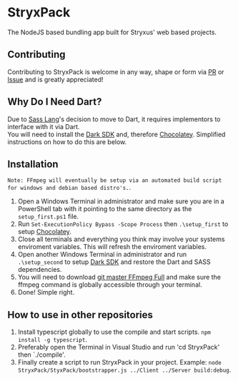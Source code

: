 # StryxPack
The NodeJS based bundling app built for Stryxus' web based projects.

## Contributing
Contributing to StryxPack is welcome in any way, shape or form via [PR](https://github.com/Stryxus/StryxPack/pulls) or [Issue](https://github.com/Stryxus/StryxPack/issues) and is greatly appreciated!
## Why Do I Need Dart?
Due to [Sass Lang](https://sass-lang.com/)'s decision to move to Dart, it requires implementors to interface with it via Dart.<br>
You will need to install the [Dark SDK](https://dart.dev/) and, therefore [Chocolatey](https://chocolatey.org/). Simplified instructions on how to do this are below.
## Installation
`Note: FFmpeg will eventually be setup via an automated build script for windows and debian based distro's.`.
1. Open a Windows Terminal in administrator and make sure you are in a PowerShell tab with it pointing to the same directory as the `setup_first.ps1` file.
2. Run `Set-ExecutionPolicy Bypass -Scope Process` then `.\setup_first` to setup [Chocolatey](https://chocolatey.org/).
3. Close all terminals and everything you think may involve your systems enviroment variables. This will refresh the enviroment variables.
4. Open another Windows Terminal in administrator and run `.\setup_second` to setup [Dark SDK](https://dart.dev/) and restore the Dart and SASS dependencies.
4. You will need to download [git master FFmpeg Full](https://ffmpeg.org/download.html) and make sure the ffmpeg command is globally accessible through your terminal.
5. Done! Simple right.
## How to use in other repositories
1. Install typescript globally to use the compile and start scripts. `npm install -g typescript`.
2. Preferably open the Terminal in Visual Studio and run 'cd StryxPack' then `./compile'.
3. Finally create a script to run StryxPack in your project. Example: `node StryxPack/StyxPack/bootstrapper.js ../Client ../Server build:debug`.